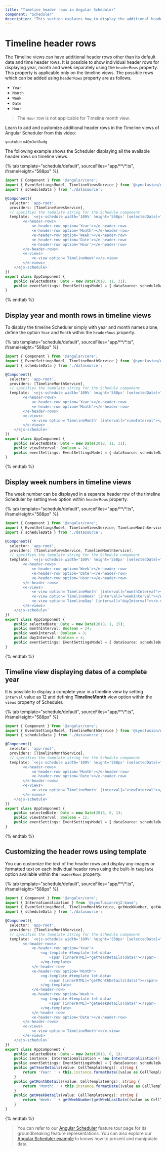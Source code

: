 ```yaml
---
title: "Timeline header rows in Angular Scheduler"
component: "Scheduler"
description: "This section explains how to display the additional header rows on timeline view of Scheduler."
---
```


# Timeline header rows

The Timeline views can have additional header rows other than its default date and time header rows. It is possible to show individual header rows for displaying year, month and week separately using the `headerRows` property. This property is applicable only on the timeline views. The possible rows which can be added using `headerRows` property are as follows.

* `Year`
* `Month`
* `Week`
* `Date`
* `Hour`

> The `Hour` row is not applicable for Timeline month view.

Learn to add and customize additional header rows in the Timeline views of Angular Scheduler from this video:

`youtube:x4QmJxt0adg`

The following example shows the Scheduler displaying all the available header rows on timeline views.

{% tab template="schedule/default", sourceFiles="app/**/*.ts", iframeHeight="588px" %}

```typescript
import { Component } from '@angular/core';
import { EventSettingsModel, TimelineViewsService } from '@syncfusion/ej2-angular-schedule';
import { scheduleData } from './datasource';

@Component({
  selector: 'app-root',
  providers: [TimelineViewsService],
  // specifies the template string for the Schedule component
  template: `<ejs-schedule width='100%' height='550px' [selectedDate]="selectedDate" [eventSettings]="eventSettings" startHour='09:00' endHour='18:00'>
        <e-header-rows>
            <e-header-row option='Year'></e-header-row>
            <e-header-row option='Month'></e-header-row>
            <e-header-row option='Week'></e-header-row>
            <e-header-row option='Date'></e-header-row>
            <e-header-row option='Hour'></e-header-row>
        </e-header-rows>
        <e-views>
            <e-view option='TimelineWeek'></e-view>
        </e-views>
    </ejs-schedule>`
})
export class AppComponent {
    public selectedDate: Date = new Date(2018, 11, 31);
    public eventSettings: EventSettingsModel = { dataSource: scheduleData };
}
```

{% endtab %}

## Display year and month rows in timeline views

To display the timeline Scheduler simply with year and month names alone, define the option `Year` and `Month` within the `headerRows` property.

{% tab template="schedule/default", sourceFiles="app/**/*.ts", iframeHeight="588px" %}

```typescript
import { Component } from '@angular/core';
import { EventSettingsModel, TimelineMonthService } from '@syncfusion/ej2-angular-schedule';
import { scheduleData } from './datasource';

@Component({
  selector: 'app-root',
  providers: [TimelineMonthService],
  // specifies the template string for the Schedule component
  template: `<ejs-schedule width='100%' height='550px' [selectedDate]="selectedDate" [eventSettings]="eventSettings">
        <e-header-rows>
            <e-header-row option='Year'></e-header-row>
            <e-header-row option='Month'></e-header-row>
        </e-header-rows>
        <e-views>
            <e-view option='TimelineMonth' [interval]="viewInterval"></e-view>
        </e-views>
    </ejs-schedule>`
})
export class AppComponent {
    public selectedDate: Date = new Date(2018, 11, 31);
    public viewInterval: Boolean = 24;
    public eventSettings: EventSettingsModel = { dataSource: scheduleData };
}
```

{% endtab %}

## Display week numbers in timeline views

The week number can be displayed in a separate header row of the timeline Scheduler by setting `Week` option within `headerRows` property.

{% tab template="schedule/default", sourceFiles="app/**/*.ts", iframeHeight="588px" %}

```typescript
import { Component } from '@angular/core';
import { EventSettingsModel, TimelineViewsService, TimelineMonthService } from '@syncfusion/ej2-angular-schedule';
import { scheduleData } from './datasource';

@Component({
  selector: 'app-root',
  providers: [TimelineViewsService, TimelineMonthService],
  // specifies the template string for the Schedule component
  template: `<ejs-schedule width='100%' height='550px' [selectedDate]="selectedDate" [eventSettings]="eventSettings">
        <e-header-rows>
            <e-header-row option='Week'></e-header-row>
            <e-header-row option='Date'></e-header-row>
            <e-header-row option='Hour'></e-header-row>
        </e-header-rows>
        <e-views>
            <e-view option='TimelineMonth' [interval]="monthInterval"></e-view>
            <e-view option='TimelineWeek' [interval]="weekInterval"></e-view>
            <e-view option='TimelineDay' [interval]="dayInterval"></e-view>
        </e-views>
    </ejs-schedule>`
})
export class AppComponent {
    public selectedDate: Date = new Date(2018, 1, 15);
    public monthInterval: Boolean = 24;
    public weekInterval: Boolean = 3;
    public dayInterval: Boolean = 4;
    public eventSettings: EventSettingsModel = { dataSource: scheduleData };
}
```

{% endtab %}

## Timeline view displaying dates of a complete year

It is possible to display a complete year in a timeline view by setting `interval` value as 12 and defining **TimelineMonth** view option within the `views` property of Scheduler.

{% tab template="schedule/default", sourceFiles="app/**/*.ts", iframeHeight="588px" %}

```typescript
import { Component } from '@angular/core';
import { EventSettingsModel, TimelineMonthService } from '@syncfusion/ej2-angular-schedule';
import { scheduleData } from './datasource';

@Component({
  selector: 'app-root',
  providers: [TimelineMonthService],
  // specifies the template string for the Schedule component
  template: `<ejs-schedule width='100%' height='550px' [selectedDate]="selectedDate" [eventSettings]="eventSettings">
        <e-header-rows>
            <e-header-row option='Month'></e-header-row>
            <e-header-row option='Date'></e-header-row>
        </e-header-rows>
        <e-views>
            <e-view option='TimelineMonth' [interval]="viewInterval"></e-view>
        </e-views>
    </ejs-schedule>`
})
export class AppComponent {
    public selectedDate: Date = new Date(2018, 0, 1);
    public viewInterval: Boolean = 12;
    public eventSettings: EventSettingsModel = { dataSource: scheduleData };
}
```

{% endtab %}

## Customizing the header rows using template

You can customize the text of the header rows and display any images or formatted text on each individual header rows using the built-in `template` option available within the `headerRows` property.

{% tab template="schedule/default", sourceFiles="app/**/*.ts", iframeHeight="588px" %}

```typescript
import { Component } from '@angular/core';
import { Internationalization } from '@syncfusion/ej2-base';
import { EventSettingsModel, TimelineMonthService, getWeekNumber, getWeekLastDate, CellTemplateArgs } from '@syncfusion/ej2-angular-schedule';
import { scheduleData } from './datasource';

@Component({
  selector: 'app-root',
  providers: [TimelineMonthService],
  // specifies the template string for the Schedule component
  template: `<ejs-schedule width='100%' height='550px' [selectedDate]="selectedDate" [eventSettings]="eventSettings">
        <e-header-rows>
            <e-header-row option='Year'>
                <ng-template #template let-data>
                    <span [innerHTML]="getYearDetails(data)"></span>
                </ng-template>
            </e-header-row>
            <e-header-row option='Month'>
                <ng-template #template let-data>
                    <span [innerHTML]="getMonthDetails(data)"></span>
                </ng-template>
            </e-header-row>
            <e-header-row option='Week'>
                <ng-template #template let-data>
                    <span [innerHTML]="getWeekDetails(data)"></span>
                </ng-template>
            </e-header-row>
            <e-header-row option='Date'></e-header-row>
        </e-header-rows>
        <e-views>
            <e-view option='TimelineMonth'></e-view>
        </e-views>
    </ejs-schedule>`
})
export class AppComponent {
    public selectedDate: Date = new Date(2018, 0, 1);
    public instance: Internationalization = new Internationalization();
    public eventSettings: EventSettingsModel = { dataSource: scheduleData };
    public getYearDetails(value: CellTemplateArgs): string {
        return 'Year: ' + this.instance.formatDate((value as CellTemplateArgs).date, { skeleton: 'y' });
    }
    public getMonthDetails(value: CellTemplateArgs): string {
        return 'Month: ' + this.instance.formatDate((value as CellTemplateArgs).date, { skeleton: 'yMMM' });
    }
    public getWeekDetails(value: CellTemplateArgs): string {
        return 'Week: ' + getWeekNumber(getWeekLastDate((value as CellTemplateArgs).date, 0));
    }
}
```

{% endtab %}

> You can refer to our [Angular Scheduler](https://www.syncfusion.com/angular-ui-components/angular-scheduler) feature tour page for its groundbreaking feature representations. You can also explore our [Angular Scheduler example](https://ej2.syncfusion.com/angular/demos/#/material/schedule/overview) to knows how to present and manipulate data.